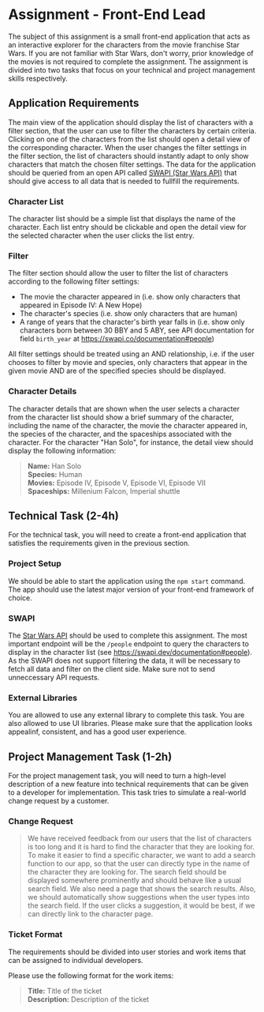 # Assignment - Front-End Lead

The subject of this assignment is a small front-end application that acts as an interactive explorer for the characters from the movie franchise Star Wars.  If you are not familiar with Star Wars, don't worry, prior knowledge of the movies is not required to complete the assignment. The assignment is divided into two tasks that focus on your technical and project management skills respectively.

## Application Requirements

The main view of the application should display the list of characters with a filter section, that the user can use to filter the characters by certain criteria. Clicking on one of the characters from the list should open a detail view of the corresponding character. When the user changes the filter settings in the filter section, the list of characters should instantly adapt to only show characters that match the chosen filter settings. The data for the application should be queried from an open API called [SWAPI (Star Wars API)](https://swapi.dev/) that should give access to all data that is needed to fullfill the requirements.

### Character List
The character list should be a simple list that displays the name of the character. Each list entry should be clickable and open the detail view for the selected character when the user clicks the list entry.

### Filter
The filter section should allow the user to filter the list of characters according to the following filter settings:

* The movie the character appeared in (i.e. show only characters that appeared in Episode IV: A New Hope)
* The character's species (i.e. show only characters that are human)
* A range of years that the character's birth year falls in (i.e. show only characters born between 30 BBY and 5 ABY, see API documentation for field `birth_year` at https://swapi.co/documentation#people)

All filter settings should be treated using an AND relationship, i.e. if the user chooses to filter by movie and species, only characters that appear in the given movie AND are of the specified species should be displayed.

### Character Details
The character details that are shown when the user selects a character from the character list should show a brief summary of the character, including the name of the character, the movie the character appeared in, the species of the character, and the spaceships associated with the character. For the character "Han Solo", for instance, the detail view should display the following information:

> **Name:** Han Solo  
> **Species:** Human  
> **Movies:** Episode IV, Episode V, Episode VI, Episode VII  
> **Spaceships:** Millenium Falcon, Imperial shuttle  

## Technical Task (2-4h)

For the technical task, you will need to create a front-end application that satisfies the requirements given in the previous section. 

### Project Setup
We should be able to start the application using the `npm start` command. The app should use the latest major version of your front-end framework of choice.

### SWAPI
The [Star Wars API](https://swapi.dev/) should be used to complete this assignment. The most important endpoint will be the `/people` endpoint to query the characters to display in the character list (see https://swapi.dev/documentation#people). As the SWAPI does not support filtering the data, it will be necessary to fetch all data and filter on the client side. Make sure not to send unneccessary API requests.

### External Libraries
You are allowed to use any external library to complete this task. You are also allowed to use UI libraries. Please make sure that the application looks appealinf, consistent, and has a good user experience.

## Project Management Task (1-2h)

For the project management task, you will need to turn a high-level description of a new feature into technical requirements that can be given to a developer for implementation. This task tries to simulate a real-world change request by a customer.

### Change Request

> We have received feedback from our users that the list of characters is too long and it is hard to find the character that they are looking for. To make it easier to find a specific character, we want to add a search function to our app, so that the user can directly type in the name of the character they are looking for. The search field should be displayed somewhere prominently and should behave like a usual search field. We also need a page that shows the search results. Also, we should automatically show suggestions when the user types into the search field. If the user clicks a suggestion, it would be best, if we can directly link to the character page.

### Ticket Format

The requirements should be divided into user stories and work items that can be assigned to individual developers.

Please use the following format for the work items:

> **Title:** Title of the ticket  
> **Description:** Description of the ticket
